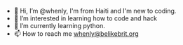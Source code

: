 - 👋 Hi, I’m @whenly, I'm from Haiti and I'm new to coding.
- 👀 I’m interested in learning how to code and hack
- 🌱 I’m currently learning python.
- 📫 How to reach me whenly@belikebrit.org


